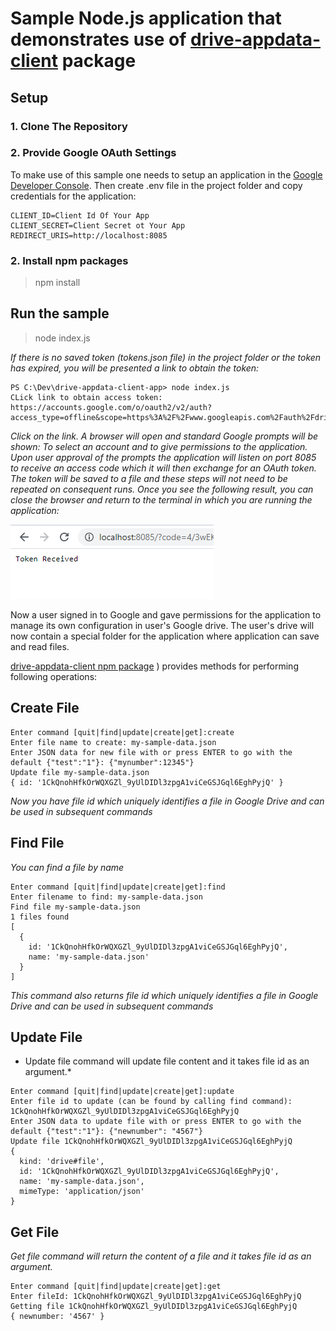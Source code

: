 # Sample Node.js application that demonstrates use of [drive-appdata-client](https://github.com/drodimin/drive-appdata-client) package

## Setup
### 1. Clone The Repository

### 2. Provide Google OAuth Settings
To make use of this sample one needs to setup an application in the [Google Developer Console](https://console.developers.google.com/). 
Then create .env file in the project folder and copy credentials for the application:
```
CLIENT_ID=Client Id Of Your App
CLIENT_SECRET=Client Secret ot Your App
REDIRECT_URIS=http://localhost:8085
```
### 2. Install npm packages
> npm install

## Run the sample
> node index.js

*If there is no saved token (tokens.json file) in the project folder or the token has expired, you will be presented a link to obtain the token:*
```
PS C:\Dev\drive-appdata-client-app> node index.js
CLick link to obtain access token: https://accounts.google.com/o/oauth2/v2/auth?access_type=offline&scope=https%3A%2F%2Fwww.googleapis.com%2Fauth%2Fdrive.appdata%20https%3A%2F%2Fwww.googleapis.com%2Fauth%2Fuserinfo.email&prompt=consent&response_type=code&client_id=...
```
*Click on the link. A browser will open and standard Google prompts will be shown: To select an account and to give permissions to the application. Upon user approval of the prompts the application will listen on port 8085 to receive an access code which it will then exchange for an OAuth token. The token will be saved to a file and these steps will not need to be repeated on consequent runs. Once you see the following result, you can close the browser and return to the terminal in which you are running the application:* 

![Token Recieved](./readme/token_received.png)

Now a user signed in to Google and gave permissions for the application to manage its own configuration in user's Google drive. The user's drive will now contain a special folder for the application where application can save and read files. 

[drive-appdata-client npm package](https://github.com/drodimin/drive-appdata-client) ) provides methods for performing following operations:

## Create File
```
Enter command [quit|find|update|create|get]:create
Enter file name to create: my-sample-data.json
Enter JSON data for new file with or press ENTER to go with the default {"test":"1"}: {"mynumber":12345"}
Update file my-sample-data.json
{ id: '1CkQnohHfkOrWQXGZl_9yUlDIDl3zpgA1viCeGSJGql6EghPyjQ' }
```
*Now you have file id which uniquely identifies a file in Google Drive and can be used in subsequent commands*

## Find File
*You can find a file by name*
```
Enter command [quit|find|update|create|get]:find
Enter filename to find: my-sample-data.json
Find file my-sample-data.json
1 files found
[
  {
    id: '1CkQnohHfkOrWQXGZl_9yUlDIDl3zpgA1viCeGSJGql6EghPyjQ',
    name: 'my-sample-data.json'
  }
]
```
*This command also returns file id which uniquely identifies a file in Google Drive and can be used in subsequent commands*

## Update File
* Update file command will update file content and it takes file id as an argument.*
```
Enter command [quit|find|update|create|get]:update
Enter file id to update (can be found by calling find command): 1CkQnohHfkOrWQXGZl_9yUlDIDl3zpgA1viCeGSJGql6EghPyjQ
Enter JSON data to update file with or press ENTER to go with the default {"test":"1"}: {"newnumber": "4567"}
Update file 1CkQnohHfkOrWQXGZl_9yUlDIDl3zpgA1viCeGSJGql6EghPyjQ
{
  kind: 'drive#file',
  id: '1CkQnohHfkOrWQXGZl_9yUlDIDl3zpgA1viCeGSJGql6EghPyjQ',
  name: 'my-sample-data.json',
  mimeType: 'application/json'
}
```

## Get File
*Get file command will return the content of a file and it takes file id as an argument.*
```
Enter command [quit|find|update|create|get]:get
Enter fileId: 1CkQnohHfkOrWQXGZl_9yUlDIDl3zpgA1viCeGSJGql6EghPyjQ
Getting file 1CkQnohHfkOrWQXGZl_9yUlDIDl3zpgA1viCeGSJGql6EghPyjQ
{ newnumber: '4567' }
```



